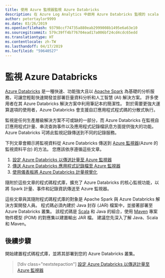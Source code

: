```yaml
---
title: 使用 Azure 監視器監視 Azure Databricks
description: 在 Azure Log Analytics 中啟用 Azure Databricks 監視的 scala 程式庫
author: petertaylor9999
ms.date: 03/26/2019
ms.openlocfilehash: 93798ccf74735a880eab2999008b1495e6a63e10
ms.sourcegitcommit: 579c39ff4b776704ead17a006bf24cd4cdc65edd
ms.translationtype: HT
ms.contentlocale: zh-TW
ms.lasthandoff: 04/17/2019
ms.locfileid: "59640527"
---
```

# <a name="monitoring-azure-databricks"></a>監視 Azure Databricks

[Azure Databricks](/azure/azure-databricks/) 是一種快速、功能強大且以 [Apache Spark](https://spark.apache.org/) 為基礎的分析服務，可讓您輕鬆快速開發並部署巨量資料分析和人工智慧 (AI) 解決方案。 許多使用者在其 Azure Databricks 解決方案中利用筆記本的簡潔性。 對於需要更強大運算選項的使用者，Azure Databricks 會支援自訂應用程式程式碼的分散式執行。

監視是任何生產層級解決方案不可或缺的一部分，而 Azure Databricks 在監視自訂應用程式計量、串流查詢事件以及應用程式記錄檔訊息方面提供強大的功能。 Azure Databricks 可將此監視記錄傳送到不同的記錄服務。

下列文章會顯示將監視資料從 Azure Databricks 傳送到 [Azure 監視器](/azure/azure-monitor/overview)(Azure 的監視資料平台) 的方法。 您應該依序遵循這些文章。

1. [設定 Azure Databricks 以傳送計量至 Azure 監視器](./configure-cluster.md)
1. [傳送 Azure Databricks 應用程式記錄檔至 Azure 監視器](./application-logs.md)
1. [使用儀表板將 Azure Databricks 計量視覺化](./dashboards.md)

隨附於這些文章的程式碼程式庫，擴充了 Azure Databricks 的核心監視功能，以將 Spark 計量、事件和記錄資訊傳送至 Azure 監視器。

這些文章與其隨附程式碼程式庫的對象是 Apache Spark 與 Azure Databricks 解決方案開發人員。 程式碼必須內建於 Java 封存 (JAR) 檔案中，並接著部署至 Azure Databricks 叢集。 該程式碼是 [Scala](https://www.scala-lang.org/) 和 Java 的組合，使用 [Maven](https://maven.apache.org) 專案物件模型 (POM) 的對應集以建置輸出 JAR 檔。 建議您先深入了解 Java、Scala 和 Maven。

## <a name="next-steps"></a>後續步驟

開始建置程式碼程式庫，並將其部署到您的 Azure Databricks 叢集。

> [!div class="nextstepaction"]
> [設定 Azure Databricks 以傳送計量至 Azure 監視器](./configure-cluster.md)
